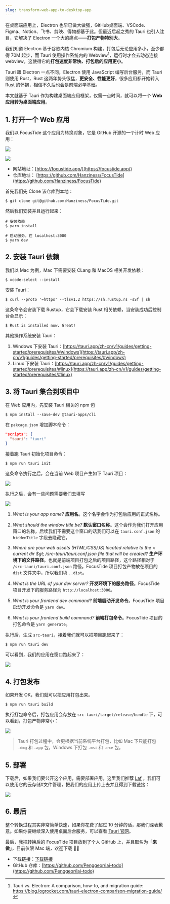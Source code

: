 ```yaml
---
slug: transform-web-app-to-desktop-app
---
```


在桌面端应用上，Electron 也早已做大做强，GitHub桌面端、VSCode、Figma、Notion、飞书、剪映、得物都基于此。但最近后起之秀的 Tauri 也引人注目，它解决了 Electron 一个大的痛点——**打包产物特别大**。

我们知道 Electron 基于谷歌内核 Chromium 构建，打包后无论应用多小，至少都得 70M 起步，而 Tauri 使用操作系统内的 Webview[^1]，运行时才会去动态连接 webview，这使得它的**打包速度非常快、打包后的应用更小**。

[^1]: Tauri vs. Electron: A comparison, how-to, and migration guide: https://blog.logrocket.com/tauri-electron-comparison-migration-guide/

Tauri 跟 Electron 一点不同，Electron 使用 JavaScript 编写后台服务，而 Tauri 则使用 Rust，Rust 这两年势头很猛，**更安全、性能更好**，很多应用都开始转入 Rust 的怀抱，相信不久后也会是前端必学基础。

本文就基于 Tauri 作为构建桌面端应用框架，仅需一点时间，就可以将一个 **Web 应用转为桌面端应用**。

## 1. 打开一个 Web 应用

我们以 FocusTide 这个应用为转换对象，它是 GitHub 开源的一个计时 Web 应用：

![](http://img.wukaipeng.com/2023/12/02-121001-rIhYVr-08eab53012484b70be26b0382c651936.png)

![](http://img.wukaipeng.com/2023/12/02-121005-TeXIZH-6282d1fac4b04a289b5f918eb6a2ebbe.png)



- 网站地址：[https://focustide.app/](https://focustide.app/)
- 仓库地址：
[https://github.com/Hanziness/FocusTide](https://github.com/Hanziness/FocusTide)

首先我们先 Clone 该仓库到本地：

```shell
$ git clone git@github.com:Hanziness/FocusTide.git
```

然后我们安装并且运行起来：

```shell
# 安装依赖
$ yarn install

# 启动服务，在 localhost:3000
$ yarn dev
```



## 2. 安装 Tauri 依赖
我们以 Mac 为例，Mac 下需要安装 CLang 和 MacOS 相关开发依赖：

```shell
$ xcode-select --install
```

安装 Tauri：
```
$ curl --proto '=https' --tlsv1.2 https://sh.rustup.rs -sSf | sh
```
这条命令会安装下载 Rustup，它会下载安装 Rust 相关依赖，当安装成功后控制台会显示：

```shell
$ Rust is installed now. Great!
```

其他操作系统安装 Tauri：

1. Windows 下安装 Tauri：[https://tauri.app/zh-cn/v1/guides/getting-started/prerequisites/#windows](https://tauri.app/zh-cn/v1/guides/getting-started/prerequisites/#windows)
2. Linux 下安装 Tauri：[https://tauri.app/zh-cn/v1/guides/getting-started/prerequisites/#linux](https://tauri.app/zh-cn/v1/guides/getting-started/prerequisites/#linux)



## 3. 将 Tauri 集合到项目中
在 Web 应用内，先安装 Tauri 相关的 npm 包
```shell
$ npm install --save-dev @tauri-apps/cli
```

在 `pakcage.json` 增加脚本命令：

```json
"scripts": {
  "tauri": "tauri"
}
```

接着跑 Tauri 初始化项目命令：

```shell
$ npm run tauri init
```
这条命令执行之后，会在当前 Web 项目产生如下 Tauri 项目：

![](http://img.wukaipeng.com/2023/12/02-121011-iig1xH-ff9ceef6ea0341dd910df26b105daddd.png)


执行之后，会有一些问题需要我们去填写

![](http://img.wukaipeng.com/2023/12/02-121015-RBJHbg-0e7b4ec330f445cda1c4601cab694104.png)

1. *What is your app name?*
**应用名**。这个名字会作为打包后应用的正式名称。

2. *What should the window title be?*
**默认窗口名称**。这个会作为我们打开应用窗口的名称，后续我们不需要这个窗口的话我们可以在 `tauri.conf.json`  的 `hiddenTitle` 字段去隐藏它。

3. *Where are your web assets (HTML/CSS/JS) located relative to the &lt; current dir $gt; /src-tauri/tauri.conf.json file that will be created?*
**生产环境下的文件路径**。也就是前端项目打包之后的项目路径，这个路径相对于 `/src-tauri/tauri.conf.json` 路径。FocusTide 项目打包产物放在项目的 `dist`  文件夹中，所以我们填 `..dist`。

4. *What is the URL of your dev server?*
**开发环境下的服务路径**。FocusTide 项目开发下的服务路径为 `http://localhost:3000`。

5. *What is your frontend dev command?*
**前端启动开发命令**。FocusTide 项目启动开发命令是 `yarn dev`。

6. *What is your frontend build command?*
**前端打包命令**。FocusTide 项目的打包命令是 `yarn generate`。


执行后，生成 `src-tauri`，接着我们就可以把项目跑起来了：
```shell
$ npm run tauri dev
```

可以看到，我们的应用在窗口跑起来了：

![](http://img.wukaipeng.com/2023/12/02-121019-wkozpv-271beed775124437977b26287fd4c8c9.png)

## 4. 打包发布
如果开发 OK，我们就可以把应用打包出来。

```shell
$ npm run tauri build
```

执行打包命令后，打包应用会存放在 `src-tauri/target/release/bundle` 下，可以看到，打包产物非常小：

![](http://img.wukaipeng.com/2023/12/02-121023-f2kEOL-74132756adf04a6e967d9be2bd87849c.png)


> Tauri 打包过程中，会更根据当前系统平台打包，比如 Mac 下只能打包 `.dmg` 和 `.app` 包，Windows 下打包 `.msi` 和 `.exe` 包。

## 5. 部署
下载后，如果我们要公开这个应用，需要部署应用，这里我们推荐 [Laf](https://www.lafyun.com/) ，我们可以使用它的云存储#文件管理，把我们的应用上传上去并且得到下载链接：

![](http://img.wukaipeng.com/2023/12/02-121029-7UBxEv-75313a644c014420aee88e18b28a2760.png)

## 6. 最后
整个转换过程其实非常简单快速，如果你花费了超过 10 分钟的话，那我们深表歉意。如果你要继续深入使用桌面后台服务，可以查看 [Tauri 官网](https://tauri.app/zh-cn/v1/guides/)。

最后，我把转换后的 FocusTide 项目放到了个人 GitHub 上，并且取名为「**来做**」，目前仅限 Mac 端，欢迎下载  👏🏻
- 下载链接：[下载链接](https://oss.lafyun.com/iemwd3-app/Lai%20Todo_0.1.0_aarch64.dmg?X-Amz-Algorithm=AWS4-HMAC-SHA256&X-Amz-Credential=WKIIB9JJ54H604R8DQ7P/20230219/us-east-1/s3/aws4_request&X-Amz-Date=20230219T131932Z&X-Amz-Expires=900&X-Amz-Security-Token=eyJhbGciOiJIUzUxMiIsInR5cCI6IkpXVCJ9.eyJhY2Nlc3NLZXkiOiJXS0lJQjlKSjU0SDYwNFI4RFE3UCIsImV4cCI6MTY3Njg5OTE3MiwicGFyZW50IjoiaWVtd2QzIiwic2Vzc2lvblBvbGljeSI6ImV5SldaWEp6YVc5dUlqb2lNakF4TWkweE1DMHhOeUlzSWxOMFlYUmxiV1Z1ZENJNlczc2lVMmxrSWpvaVlYQndMWE4wY3kxbWRXeHNMV2R5WVc1MElpd2lSV1ptWldOMElqb2lRV3hzYjNjaUxDSkJZM1JwYjI0aU9pSnpNem9xSWl3aVVtVnpiM1Z5WTJVaU9pSmhjbTQ2WVhkek9uTXpPam82S2lKOVhYMD0ifQ.iVAx0shFo9G9pTGxDpP1WEQ8YYAF9i2MJu0GdqCo3zVRrXoNQUDIhaSnQq4Vm-qBO_xpaJ-Pi4fdqhav6GOn9w&X-Amz-Signature=8c7cd7660610fd8391209e5bd0e7c9fc8ce438560ce45216dbd37413e1aa04c2&X-Amz-SignedHeaders=host)
- GitHub 仓库：[https://github.com/Penggeor/lai-todo](https://github.com/Penggeor/lai-todo)




